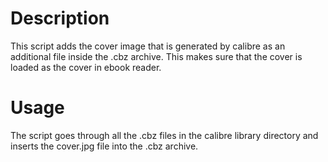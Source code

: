 # Description

This script adds the cover image that is generated by calibre as an additional file
inside the .cbz archive.
This makes sure that the cover is loaded as the cover in ebook reader.


# Usage

The script goes through all the .cbz files in the calibre library directory
and inserts the cover.jpg file into the .cbz archive.

